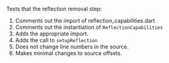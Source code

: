 Tests that the reflection removal step:
 1. Comments out the import of reflection_capabilities.dart
 2. Comments out the instantiation of `ReflectionCapabilities`
 3. Adds the appropriate import.
 4. Adds the call to `setupReflection`
 5. Does not change line numbers in the source.
 6. Makes minimal changes to source offsets.